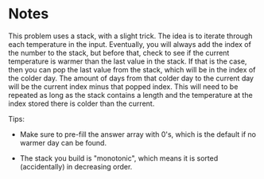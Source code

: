 # Notes

This problem uses a stack, with a slight trick. The idea is to iterate through
each temperature in the input. Eventually, you will always add the index of the
number to the stack, but before that, check to see if the current temperature is
warmer than the last value in the stack. If that is the case, then you can pop
the last value from the stack, which will be in the index of the colder day. The
amount of days from that colder day to the current day will be the current index
minus that popped index. This will need to be repeated as long as the stack
contains a length and the temperature at the index stored there is colder than
the current.

Tips:

- Make sure to pre-fill the answer array with 0's, which is the default if no
  warmer day can be found.

- The stack you build is "monotonic", which means it is sorted (accidentally) in
  decreasing order.
